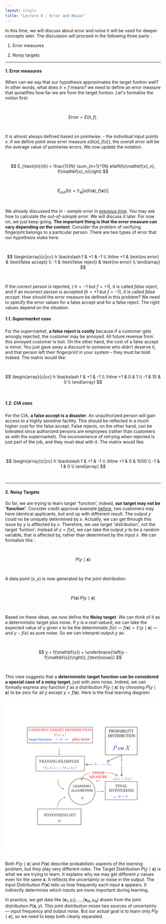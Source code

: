 ```yaml
---
layout: single
title: "Lecture 4 : Error and Noise"
---
```


In this time, we will discuss about error and noise  it will be used for deeper concepts later. The discussion will proceed in the following three parts :

1. Error measures

2. Noisy targets

---

#### 1. Error measures 

When can we say that our hypothesis approximates the target funtion well? In other words, what does $h \approx f$ means? 
we need to define an error measure that qunatifies how far we are from the target funtion. Let's formalize the notion first: 

<br>

$$
\text{Error} = E(h, f).
$$

<br>

 It is almost always defined based on pointwise. - the individual input points $x$. if we define point wise error measure $e(h(x),f(x))$, the overall error will be the average value of pointwise errors. We now update the notation. 

<br>

$$
E_{\text{in}}(h) = \frac{1}{N} \sum_{n=1}^{N} e\left(h(\mathbf{x}_n), f(\mathbf{x}_n)\right)
$$

<br>

$$
E_{\text{out}}(h) = \mathbb{E}_{\mathbf{x}} \left[ e\left(h(\mathbf{x}), f(\mathbf{x})\right) \right]
$$

<br>

We already discussed the *in - sample error* in [previous time](https://isopink.github.io/Is-Learning-Feasible/). You may ask how to calculate *the out-of-sample error*. We will discuss it later. For now on, we just keep going. **The important thing is that the error measure can vary depending on the context**.  Consider the problem of verifying fingerpint belongs to a particular person. There are two types of error that our hypothesis make here. 

<br>

$$
\begin{array}{c|cc}
h \backslash f & +1 & -1 \\
\hline
+1 & \text{no error} & \text{false accept} \\
-1 & \text{false reject} & \text{no error} \\
\end{array}
$$

<br>

If the correct person is rejected, ( $h = -1$ but $f = +1$), it is called *false reject*, and if an incorrect person is accepted ($h = +1$ but $f = -1$), it is called *false accept*. How should the error measure be defined in this problem? We need to specify the error values for a false accept and for a false reject. The right values depend on the situation. 





##### 1.1. Supermarket case


For the supermarket, **a false reject is costly** because if a customer gets wrongly rejected, the customer may be annoyed. All future revenue from this annoyed customer is lost. On the other hand, the cost of a false accept is minor. You just gave away a discount to someone who didn’t deserve it, and that person left their fingerprint in your system – they must be bold indeed. The matrix would like: 

<br>

$$
\begin{array}{c|cc}
h \backslash f & +1 & -1 \\
\hline
+1 & 0 & 1 \\
-1 & 10 & 0 \\
\end{array}
$$

<br>

##### 1.2. CIA case

For the CIA, **a false accept is a disaster**. An unauthorized person will gain access to a highly sensitive facility. This should be reflected in a much higher cost for the false accept. False rejects, on the other hand, can be tolerated since authorized persons are employees (rather than customers as with the supermarket). The inconvenience of retrying when rejected is just part of the job, and they must deal with it. The matrix would like: 

<br>

$$
\begin{array}{c|cc}
h \backslash f & +1 & -1 \\
\hline
+1 & 0 & 1000 \\
-1 & 1 & 0 \\
\end{array}
$$

<br>

---

#### 2. Noisy Targets  

So far, we are trying to learn target 'function', indeed, **our target may not be 'function'**. Consider credit approval example [before](https://isopink.github.io/Learning-problem/), two customers may have identical applicants, but end up with diffrerent result. The output $y$ could no be uniquely determined by $x$. Actually, we can get through this issue by $y$ is afftected by $x$. Therefore, we use target 'distribution', not the target 'funtion'. Instead of $y=f(x)$, we can take the output $y$ to be a random variable, that is affected by, rather than determined by the input $x$. We can formalize this : 

<br>

$$
P(y \mid \mathbf{x})
$$

<br>

A data point $(x,y)$ is now generated by the joint distribution: 

<br>

$$
P(\mathbf{x}) \, P(y \mid \mathbf{x})
$$

<br>

Based on these ideas, we now define the **Noisy target**. We can think of it as a deterministic target plus noise. If $y$ is a *real-valued*, we can take the expected value of $y$ given $x$ to be the deterministic $f(x)$ — $f(\mathbf{x}) = \mathbb{E}(y \mid \mathbf{x})$ — and $y- f(x)$ as pure noise. So we can interpret output $y$ as: 

<br>

$$
y = f(\mathbf{x}) + \underbrace{\left(y - f(\mathbf{x})\right)}_{\text{noise}}
$$

<br>

This view suggests that a **deterministic target function can be considered a special case of a noisy target**, just with zero noise. Indeed, we can formally express any function $f$ as a distribution $P(y \mid \mathbf{x})$ by choosing $P(y \mid \mathbf{x})$ to be zero for all $y$ except $y = f(\mathbf{x})$. Here is the final learning diagram: 

![solution](/assets/images/err_2.svg) 

Both $P(y \mid \mathbf{x})$ and $P(\mathbf{x})$ describe probabilistic aspects of the learning problem, but they play very different roles. The Target Distribution $P(y \mid \mathbf{x})$ is what we are trying to learn. It explains why we may get different $y$ values even for the same $\mathbf{x}$. It reflects the uncertainty or noise in the output. The Input Distribution $P(\mathbf{x})$ tells us how frequently each input $\mathbf{x}$ appears. It indirectly determines which inputs are more important during learning.


In practice, we get data like ${(\mathbf{x}_1, y_1), \ldots, (\mathbf{x}_N, y_N)}$ drawn from the joint distribution $P(\mathbf{x}, y)$. This joint distribution mixes two sources of uncertainty —  input frequency and output noise. But our actual goal is to learn only $P(y \mid \mathbf{x})$, so we need to keep both clearly separated.



